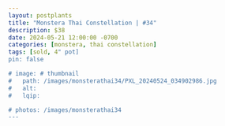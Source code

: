 ```yaml
---
layout: postplants
title: "Monstera Thai Constellation | #34"
description: $38
date: 2024-05-21 12:00:00 -0700
categories: [monstera, thai constellation]
tags: [sold, 4" pot]
pin: false

# image: # thumbnail
#   path: /images/monsterathai34/PXL_20240524_034902986.jpg
#   alt:
#   lqip:

# photos: /images/monsterathai34
---
```

